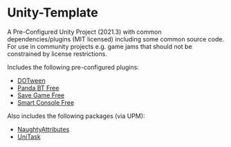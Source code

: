 # Unity-Template
A Pre-Configured Unity Project (2021.3) with common dependencies/plugins (MIT licensed) including some common source code.
For use in community projects e.g. game jams that should not be constrained by license restrictions.

Includes the following pre-configured plugins:
* [DOTween](https://assetstore.unity.com/packages/tools/animation/dotween-hotween-v2-27676)
* [Panda BT Free](https://assetstore.unity.com/packages/tools/ai/panda-bt-free-33057)
* [Save Game Free](https://assetstore.unity.com/packages/tools/input-management/save-game-free-gold-update-81519)
* [Smart Console Free](https://assetstore.unity.com/packages/tools/utilities/smart-console-free-236566)

Also includes the following packages (via UPM):
* [NaughtyAttributes](https://github.com/dbrizov/NaughtyAttributes)
* [UniTask](https://github.com/Cysharp/UniTask)
